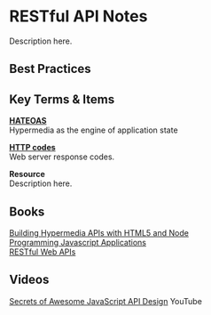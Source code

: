 # RESTful API Notes 
Description here.  

## Best Practices  




## Key Terms & Items  

[**HATEOAS**](https://en.wikipedia.org/wiki/Hypermedia)  
Hypermedia as the engine of application state  


[**HTTP codes**](../HTTP)  
Web server response codes.  


**Resource**  
Description here.  


## Books  
[Building Hypermedia APIs with HTML5 and Node](http://shop.oreilly.com/product/0636920020530.do)  
[Programming Javascript Applications](http://chimera.labs.oreilly.com/books/1234000000262)  
[RESTful Web APIs](http://shop.oreilly.com/product/0636920028468.do)  


## Videos  
[Secrets of Awesome JavaScript API Design](https://www.youtube.com/watch?v=QlQm786MClE) YouTube  

